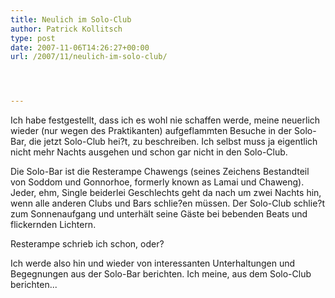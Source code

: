 ```yaml
---
title: Neulich im Solo-Club
author: Patrick Kollitsch
type: post
date: 2007-11-06T14:26:27+00:00
url: /2007/11/neulich-im-solo-club/




---
```

Ich habe festgestellt, dass ich es wohl nie schaffen werde, meine neuerlich wieder (nur wegen des Praktikanten) aufgeflammten Besuche in der Solo-Bar, die jetzt Solo-Club hei?t, zu beschreiben. Ich selbst muss ja eigentlich nicht mehr Nachts ausgehen und schon gar nicht in den Solo-Club. 

Die Solo-Bar ist die Resterampe Chawengs (seines Zeichens Bestandteil von Soddom und Gonnorhoe, formerly known as Lamai und Chaweng). Jeder, ehm, Single beiderlei Geschlechts geht da nach um zwei Nachts hin, wenn alle anderen Clubs und Bars schlie?en müssen. Der Solo-Club schlie?t zum Sonnenaufgang und unterhält seine Gäste bei bebenden Beats und flickernden Lichtern.

Resterampe schrieb ich schon, oder?

Ich werde also hin und wieder von interessanten Unterhaltungen und Begegnungen aus der Solo-Bar berichten. Ich meine, aus dem Solo-Club berichten...